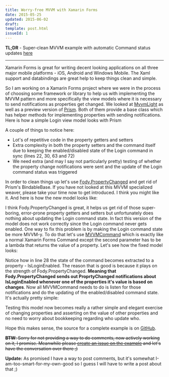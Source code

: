 ```yaml
---
title: Worry-free MVVM with Xamarin Forms
date: 2015-05-25
updated: 2015-06-02
draft: 
template: post.html
issueId: 1
---
```

**TL;DR** - Super-clean MVVM example with automatic Command status updates [here](https://github.com/pshomov/mvvmeasy)
***

Xamarin Forms is great for writing decent looking applications on all three major mobile platforms - iOS, Android and Windows Mobile. The Xaml support and databindings are great help to keep things clean and simple. 

So I am working on a Xamarin Forms project where we were in the process of choosing some framework or library to help us with implementing the MVVM pattern and more specifically the view models where it is necessary to send notifications as properties get changed. We looked at [MvvmLight](http://www.mvvmlight.net) as well as a preview version of [Prism](http://brianlagunas.com/first-look-at-the-prism-for-xamarin-forms-preview/). Both of them provide a base class which has helper methods for implementing properties with sending notifications. Here is how a simple Login view model looks with Prism

<script src="https://gist.github.com/pshomov/e35832cbf51c82ac50c7.js"></script>

A couple of things to notice here:
- Lot's of repetitive code in the property getters and setters
- Extra complexity in both the property setters and the command itself due to keeping the enabled/disabled state of the Login command in sync (lines 22, 30, 63 and 72)
- We need extra (and may I say not particularly pretty) testing of whether the property change notifications were sent and the update of the Login command status was triggered

In order to clean things up let's use [Fody.PropertyChanged](https://github.com/Fody/PropertyChanged#your-code) and get rid of Prism's BindableBase. If you have not looked at this MVVM specialized weaver, please take your time now to get introduced. I think you might like it.
And here is how the new model looks like:

<script src="https://gist.github.com/pshomov/eb3f85471e632bbcb9f6.js"></script>
 
I think Fody.PropertyChanged is great, it helps us get rid of those super-boring, error-prone property getters and setters but unfortunately does nothing about updating the Login command state. In fact this version of the model does not work correctly since the Login command never gets enabled. One way to fix this problem is by making the Login command state be more MVVM-y. To do that let's use [MVVMCommand](https://github.com/pshomov/mvvmeasy/blob/master/Infrastructure/MVVMCommand.cs) which is exactly like a normal Xamarin Forms Command except the second parameter has to be a lambda that returns the value of a property. Let's see how the fixed model looks:

<script src="https://gist.github.com/pshomov/4b158ca0b0801809b0d6.js"></script>

Notice how in line 28 the state of the command becomes extracted to a property - IsLoginEnabled. The reason that is good is because it plays on the strength of Fody.PropertyChanged. **Meaning that Fody.PropertyChanged sends out ProprtyChanged notifications about IsLoginEnabled whenever one of the properties it's value is based on changes**. Now all MVVMCommand needs to do is listen for those notifications and do the updating of the enabled/disabled command state. It's actually pretty simple:

<script src="https://gist.github.com/pshomov/4e2b51ef94ca3c6cc508.js"></script>

Testing this model now becomes really a rather simple and elegant exercise of changing properties and asserting on the value of other properties and no need to worry about bookkeeping regarding who update who.

Hope this makes sense, the source for a complete example is on [GitHub](https://github.com/pshomov/mvvmeasy).

~~**BTW**: Sorry for not providing a way to do comments, now actively working on it, I promise. Meanwhile please [create an issue on the example](https://github.com/pshomov/mvvmeasy/issues) and let's have the conversation over there ;)~~

**Update:** As promised I have a way to post comments, but it's somewhat I-am-too-smart-for-my-own-good so I guess I will have to write a post about that ;) 